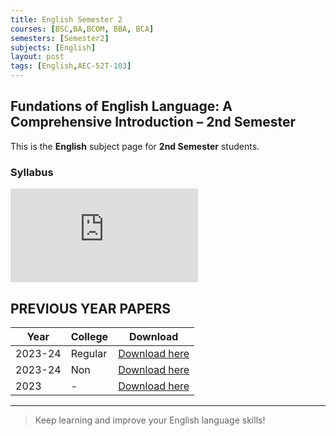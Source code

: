 ```yaml
---
title: English Semester 2
courses: [BSC,BA,BCOM, BBA, BCA]
semesters: [Semester2]
subjects: [English]
layout: post
tags: [English,AEC-52T-103]
---
```


## Fundations of English Language: A Comprehensive Introduction – 2nd Semester

This is the **English** subject page for **2nd Semester** students.

### Syllabus
![English Semester 2 Syllabus](https://sainipankaj12.serv00.net/TelegramStream.php?file_id=AgACAgUAAyEGAASQTtqMAAJSIWicr46af6nfWtv7cypguoxA9n2oAAJDyDEb1cboVPdllr9j2wABmwAIAQADAgADeQAHHgQ&file_type=photo)

## PREVIOUS YEAR PAPERS

| Year     | College | Download |
|----------|---------|----------|
|2023-24   | Regular     |[Download here](https://files.edumate.life/Ba/Pyq/ba-2-sem-foundations-of-english-language-aec-52t-103-jul-2024.pdf)|
|2023-24|Non|[Download here](https://files.edumate.life/Comman/ba-bsc-bcom-1-sem-foundations-of-english-language-a-comprehensive-aec-51t-101-may-2024.pdf)|
| 2023  | -     | [Download here](https://files.edumate.life/Yearl-exam/ba-part-1-general-english-1003-2023.pdf) |



---

> Keep learning and improve your English language skills!
